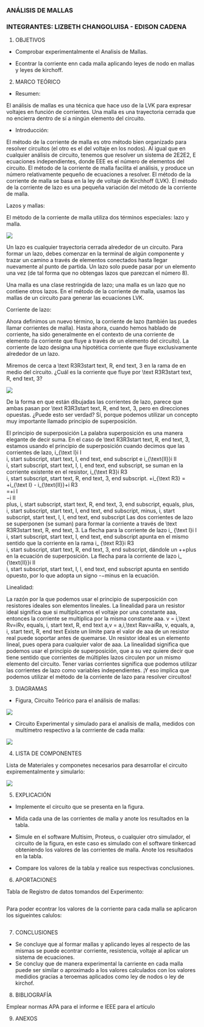 ### ANÁLISIS DE MALLAS


### INTEGRANTES: LIZBETH CHANGOLUISA - EDISON CADENA


1. OBJETIVOS

* Comprobar experimentalmente el Analisis de Mallas.

* Econtrar la corriente enn cada malla aplicando leyes de nodo en mallas y leyes de kirchoff.

2. MARCO TEÓRICO 

* Resumen:

El análisis de mallas es una técnica que hace uso de la LVK para expresar voltajes en
función de corrientes.
Una malla es una trayectoria cerrada que no encierra dentro de sí a ningún elemento del
circuito.

* Introducción:

El método de la corriente de malla es otro método bien organizado para resolver circuitos (el otro es el del voltaje en los nodos). Al igual que en cualquier análisis de circuito, tenemos que resolver un sistema de 2E2E2, E ecuaciones independientes, donde EEE es el número de elementos del circuito. El método de la corriente de malla facilita el análisis, y produce un número relativamente pequeño de ecuaciones a resolver.
El método de la corriente de malla se basa en la ley de voltaje de Kirchhoff (LVK).
El método de la corriente de lazo es una pequeña variación del método de la corriente de malla.

Lazos y mallas:

El método de la corriente de malla utiliza dos términos especiales: lazo y malla.

![](https://github.com/eddy90cg/lab2fce/blob/master/img/circuito%20marco%20teorico.jpg)

Un lazo es cualquier trayectoria cerrada alrededor de un circuito. Para formar un lazo, debes comenzar en la terminal de algún componente y trazar un camino a través de elementos conectados hasta llegar nuevamente al punto de partida. Un lazo solo puede pasar por un elemento una vez (de tal forma que no obtengas lazos que parezcan el número 8). 
 
Una malla es una clase restringida de lazo; una malla es un lazo que no contiene otros lazos. 
En el método de la corriente de malla, usamos las mallas de un circuito para generar las ecuaciones LVK.

Corriente de lazo: 

Ahora definimos un nuevo término, la corriente de lazo (también las puedes llamar corrientes de malla). Hasta ahora, cuando hemos hablado de corriente, ha sido generalmente en el contexto de una corriente de elemento (la corriente que fluye a través de un elemento del circuito). La corriente de lazo designa una hipotética corriente que fluye exclusivamente alrededor de un lazo. 

Miremos de cerca a \text R3R3start text, R, end text, 3 en la rama de en medio del circuito. ¿Cuál es la corriente que fluye por \text R3R3start text, R, end text, 3?

![](https://github.com/eddy90cg/lab2fce/blob/master/img/corriente%20lazo%20marco%20teorico.jpg)

De la forma en que están dibujadas las corrientes de lazo, parece que ambas pasan por \text R3R3start text, R, end text, 3, pero en direcciones opuestas. ¿Puede esto ser verdad? Sí, porque podemos utilizar un concepto muy importante llamado principio de superposición.

El principio de superposición
La palabra superposición es una manera elegante de decir suma. En el caso de \text R3R3start text, R, end text, 3, estamos usando el principio de superposición cuando decimos que las corrientes de lazo, i_{\text I}i 
I
​	
 i, start subscript, start text, I, end text, end subscript e i_{\text{II}}i 
II
​	
 i, start subscript, start text, I, I, end text, end subscript, se suman en la corriente existente en el resistor, i_{\text R3}i 
R3
​	
 i, start subscript, start text, R, end text, 3, end subscript.
+i_{\text R3} = +i_{\text I} - i_{\text{II}}+i 
R3
​	
 =+i 
I
​	
 −i 
II
​	
 plus, i, start subscript, start text, R, end text, 3, end subscript, equals, plus, i, start subscript, start text, I, end text, end subscript, minus, i, start subscript, start text, I, I, end text, end subscript
Las dos corrientes de lazo se superponen (se suman) para formar la corriente a través de \text R3R3start text, R, end text, 3. La flecha para la corriente de lazo i_ {\text I}i 
I
​	
 i, start subscript, start text, I, end text, end subscript apunta en el mismo sentido que la corriente en la rama i_ {\text R3}i 
R3
​	
 i, start subscript, start text, R, end text, 3, end subscript, dándole un ++plus en la ecuación de superposición. La flecha para la corriente de lazo i_ {\text{II}}i 
II
​	
 i, start subscript, start text, I, I, end text, end subscript apunta en sentido opuesto, por lo que adopta un signo -−minus en la ecuación.

Linealidad:

La razón por la que podemos usar el principio de superposición con resistores ideales son elementos lineales. La linealidad para un resistor ideal significa que si multiplicamos el voltaje por una constante aaa, entonces la corriente se multiplica por la misma constante aaa.
v = i\,\text Rv=iRv, equals, i, start text, R, end text
a\,v = a\,i\,\text Rav=aiRa, v, equals, a, i, start text, R, end text
Existe un límite para el valor de aaa de un resistor real puede soportar antes de quemarse. Un resistor ideal es un elemento lineal, pues opera para cualquier valor de aaa.
La linealidad significa que podemos usar el principio de superposición, que a su vez quiere decir que tiene sentido que corrientes de múltiples lazos circulen por un mismo elemento del circuito. Tener varias corrientes significa que podemos utilizar las corrientes de lazo como variables independientes. ¡Y eso implica que podemos utilizar el método de la corriente de lazo para resolver circuitos!


3. DIAGRAMAS


* Figura, Circuito Teórico para el análisis de mallas:

![](https://github.com/eddy90cg/lab2fce/blob/master/img/circuito%20teorico.jpg)





* Circuito Experimental y simulado para el analisis de malla, medidos con multímetro respectivo a la corrriente de cada malla:

![](https://github.com/eddy90cg/lab2fce/blob/master/img/circuito%20experimental%20y%20simulado.jpg)






4. LISTA DE COMPONENTES

Lista de Materiales y componetes necesarios para desarrollar el circuito expirementalmente y simularlo:

![](https://github.com/eddy90cg/lab2fce/blob/master/img/materiales%20o%20equipo.jpg)

5. EXPLICACIÓN

* Implemente el circuito que se presenta en la figura.

* Mida cada una de las corrientes de malla y anote los resultados en la tabla.

* Simule en el software Multisim, Proteus, o cualquier otro simulador, el circuito
de la figura, en este caso es simulado con el software tinkercad obteniendo los valores de las corrientes de malla. Anote los resultados
en la tabla.

* Compare los valores de la tabla  y realice sus respectivas conclusiones.




6. APORTACIONES

Tabla de Registro de datos tomandos del Experimento:

![](           )

Para poder econtrar los valores de la corriente para cada malla se aplicaron los sigueintes calulos:

![](           )



7. CONCLUSIONES

* Se concluye que al formar mallas y aplicando leyes al respecto de las mismas se puede econtrar corriente, resistencia, voltaje al aplicar un sistema de ecuaciones.
* Se concluy que de manera experimental la carriente en cada malla puede ser similar o aproximado a los valores calculados con los valores medidios gracias a teroemas aplicados como ley de nodos o ley de kirchof.


8. BIBLIOGRAFÍA

Emplear normas APA para el informe e IEEE para el artículo

9. ANEXOS

